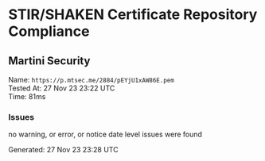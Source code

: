 # STIR/SHAKEN Certificate Repository Compliance

## Martini Security

Name: `https://p.mtsec.me/2884/pEYjU1xAW86E.pem`\
Tested At: 27 Nov 23 23:22 UTC\
Time: 81ms

### Issues

no warning, or error, or notice date level issues were found

Generated: 27 Nov 23 23:28 UTC
